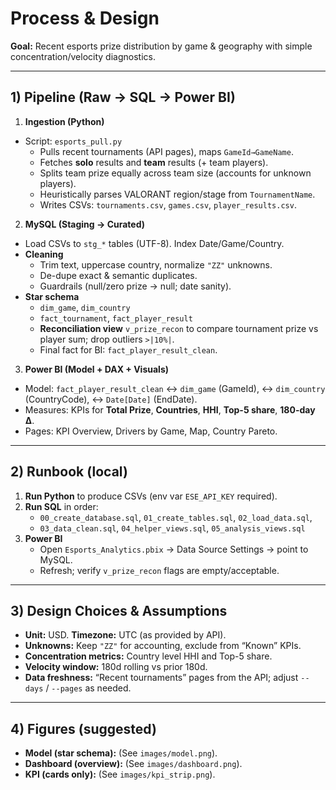 # Process & Design 

**Goal:** Recent esports prize distribution by game & geography with simple concentration/velocity diagnostics.

---

## 1) Pipeline (Raw → SQL → Power BI)

1) **Ingestion (Python)**
- Script: `esports_pull.py`  
  - Pulls recent tournaments (API pages), maps `GameId→GameName`.
  - Fetches **solo** results and **team** results (+ team players).
  - Splits team prize equally across team size (accounts for unknown players).
  - Heuristically parses VALORANT region/stage from `TournamentName`.
  - Writes CSVs: `tournaments.csv`, `games.csv`, `player_results.csv`.

2) **MySQL (Staging → Curated)**
- Load CSVs to `stg_*` tables (UTF-8). Index Date/Game/Country.
- **Cleaning**
  - Trim text, uppercase country, normalize `"ZZ"` unknowns.
  - De-dupe exact & semantic duplicates.
  - Guardrails (null/zero prize → null; date sanity).
- **Star schema**
  - `dim_game`, `dim_country`
  - `fact_tournament`, `fact_player_result`
  - **Reconciliation view** `v_prize_recon` to compare tournament prize vs player sum; drop outliers `>|10%|`.
  - Final fact for BI: `fact_player_result_clean`.

3) **Power BI (Model + DAX + Visuals)**
- Model: `fact_player_result_clean` ↔ `dim_game` (GameId), ↔ `dim_country` (CountryCode), ↔ `Date[Date]` (EndDate).  
- Measures: KPIs for **Total Prize**, **Countries**, **HHI**, **Top-5 share**, **180-day Δ**.  
- Pages: KPI Overview, Drivers by Game, Map, Country Pareto.

---

## 2) Runbook (local)

1. **Run Python** to produce CSVs (env var `ESE_API_KEY` required).  
2. **Run SQL** in order:
   - `00_create_database.sql`, `01_create_tables.sql`, `02_load_data.sql`,
   - `03_data_clean.sql`, `04_helper_views.sql`, `05_analysis_views.sql`
3. **Power BI**
   - Open `Esports_Analytics.pbix` → Data Source Settings → point to MySQL.
   - Refresh; verify `v_prize_recon` flags are empty/acceptable.

---

## 3) Design Choices & Assumptions

- **Unit:** USD. **Timezone:** UTC (as provided by API).  
- **Unknowns:** Keep `"ZZ"` for accounting, exclude from “Known” KPIs.  
- **Concentration metrics:** Country level HHI and Top-5 share.  
- **Velocity window:** 180d rolling vs prior 180d.  
- **Data freshness:** “Recent tournaments” pages from the API; adjust `--days` / `--pages` as needed.

---

## 4) Figures (suggested)
- **Model (star schema):** (See `images/model.png`).
- **Dashboard (overview):** (See `images/dashboard.png`).
- **KPI (cards only):** (See `images/kpi_strip.png`).


